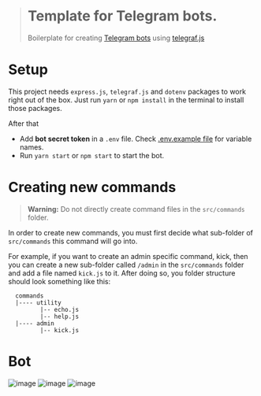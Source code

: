 > # Template for Telegram bots.
> Boilerplate for creating [Telegram bots](https://telegram.org/) using [telegraf.js](https://telegrafjs.org)

# Setup
  This project needs `express.js`, `telegraf.js` and `dotenv` packages to work right out of the box. Just run `yarn` or `npm install` in the terminal to install those packages. 

  After that

  - Add **bot secret token** in a `.env` file. Check [.env.example file](https://github.com/naz-i-ya/TechBuddyTelegramBot[TBTB]/blob/master/.env.example) for variable names.
  - Run `yarn start` or `npm start` to start the bot.

# Creating new commands
> **Warning:** Do not directly create command files in the `src/commands` folder.

In order to create new commands, you must first decide what sub-folder of `src/commands` this command will go into.

For example, if you want to create an admin specific command, kick, then you can create a new sub-folder called `/admin` in the `src/commands` folder and add a file named `kick.js` to it. After doing so, you folder structure should look something like this:
```
  commands 
  |---- utility
         |-- echo.js
         |-- help.js
  |---- admin
         |-- kick.js
```

# Bot
![image](https://user-images.githubusercontent.com/76842801/214855446-762a3b0d-2434-49bd-83b1-423cce3c5235.png)
![image](https://user-images.githubusercontent.com/76842801/214856312-06a49312-da28-43a5-9ee5-8fc70fef833d.png)
![image](https://user-images.githubusercontent.com/76842801/214858170-ad947331-6e62-4469-b9d0-c5baf58f1bc5.png)



